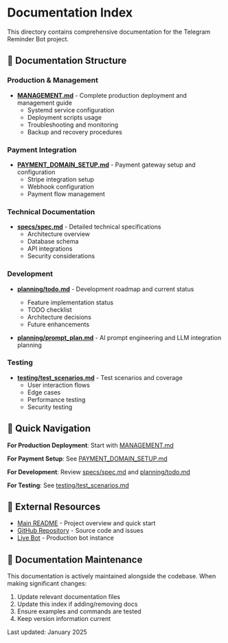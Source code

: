 # Documentation Index

This directory contains comprehensive documentation for the Telegram Reminder Bot project.

## 📁 Documentation Structure

### Production & Management
- **[MANAGEMENT.md](MANAGEMENT.md)** - Complete production deployment and management guide
  - Systemd service configuration
  - Deployment scripts usage
  - Troubleshooting and monitoring
  - Backup and recovery procedures

### Payment Integration
- **[PAYMENT_DOMAIN_SETUP.md](PAYMENT_DOMAIN_SETUP.md)** - Payment gateway setup and configuration
  - Stripe integration setup
  - Webhook configuration
  - Payment flow management

### Technical Documentation
- **[specs/spec.md](specs/spec.md)** - Detailed technical specifications
  - Architecture overview
  - Database schema
  - API integrations
  - Security considerations

### Development
- **[planning/todo.md](planning/todo.md)** - Development roadmap and current status
  - Feature implementation status
  - TODO checklist
  - Architecture decisions
  - Future enhancements

- **[planning/prompt_plan.md](planning/prompt_plan.md)** - AI prompt engineering and LLM integration planning

### Testing
- **[testing/test_scenarios.md](testing/test_scenarios.md)** - Test scenarios and coverage
  - User interaction flows
  - Edge cases
  - Performance testing
  - Security testing

## 🚀 Quick Navigation

**For Production Deployment**: Start with [MANAGEMENT.md](MANAGEMENT.md)

**For Payment Setup**: See [PAYMENT_DOMAIN_SETUP.md](PAYMENT_DOMAIN_SETUP.md)

**For Development**: Review [specs/spec.md](specs/spec.md) and [planning/todo.md](planning/todo.md)

**For Testing**: See [testing/test_scenarios.md](testing/test_scenarios.md)

## 📖 External Resources

- [Main README](../README.md) - Project overview and quick start
- [GitHub Repository](https://github.com/2ta/telegram-reminder-gemini) - Source code and issues
- [Live Bot](https://t.me/ai_reminderbot) - Production bot instance

## 🔄 Documentation Maintenance

This documentation is actively maintained alongside the codebase. When making significant changes:

1. Update relevant documentation files
2. Update this index if adding/removing docs
3. Ensure examples and commands are tested
4. Keep version information current

Last updated: January 2025 